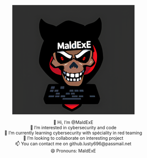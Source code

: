 <div style="text-align: center;">
    <img src="img/image.png"/>
</div>

<div style="text-align: center;">
    <p> 
    👋 Hi, I’m @MaldExE <br>
    👀 I’m interested in cybersecurity and code <br>
    🌱 I’m currently learning cybersecurity with spéciality in red teaming <br>
    💞️ I’m looking to collaborate on interesting project <br>
    📫 You can contact me on github.lusty696@passmail.net <br>
    😄 Pronouns: MaldExE
    </p>
</div>